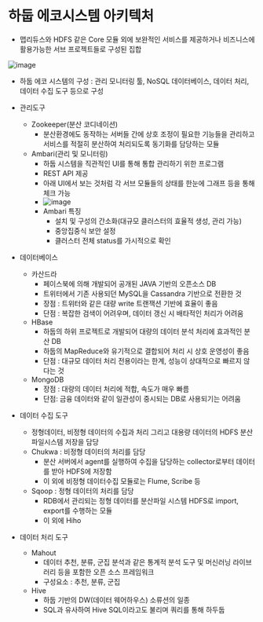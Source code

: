 # 하둡 에코시스템 아키텍처
- 맵리듀스와 HDFS 같은 Core 모듈 외에 보완적인 서비스를 제공하거나 비즈니스에 활용가능한 서브 프로젝트들로 구성된 집합

![image](https://user-images.githubusercontent.com/49123169/234797409-e57733ec-9001-45e0-8a43-c5d0f986c009.png)


- 하둡 에코 시스템의 구성 : 관리 모니터링 툴, NoSQL 데이터베이스, 데이터 처리, 데이터 수집 도구 등으로 구성


- 관리도구
  - Zookeeper(분산 코디네이션)
    - 분산환경에도 동작하는 서버들 간에 상호 조정이 필요한 기능들을 관리하고 서비스를 적절히 분산하여 처리되도록 동기화를 담당하는 모듈
  - Ambari(관리 및 모니터링)
    - 하둡 시스템을 직관적인 UI를 통해 통합 관리하기 위한 프로그램
    - REST API 제공
    - 아래 UI에서 보는 것처럼 각 서브 모듈들의 상태를 한눈에 그래프 등을 통해 체크 가능
    - ![image](https://user-images.githubusercontent.com/49123169/234798308-be05d722-4c52-4ea1-92df-9b0f6fef371c.png)
    - Ambari 특징
      - 설치 및 구성의 간소화(대규모 클러스터의 효율적 생성, 관리 가능)
      - 중앙집중식 보안 설정
      - 클러스터 전체 status를 가시적으로 확인

- 데이터베이스
  - 카산드라
    - 페이스북에 의해 개발되어 공개된 JAVA 기반의 오픈소스 DB
    - 트위터에서 기존 사용되던 MySQL을 Cassandra 기반으로 전환한 것
    - 장점 : 트위터와 같은 대량 write 트랜잭션 기반에 효율이 좋음
    - 단점 : 복잡한 검색이 어려우며, 데이터 갱신 시 배타적인 처리가 어려움
  - HBase
    - 하둡의 하위 프로젝트로 개발되어 대량의 데이터 분석 처리에 효과적인 분산 DB
    - 하둡의 MapReduce와 유기적으로 결합되어 처리 시 상호 운영성이 좋음
    - 단점 : 대규모 데이터 처리 전용이라는 한계, 성능이 상대적으로 빠르지 않다는 것
  - MongoDB
    - 장점 : 대량의 데이터 처리에 적합, 속도가 매우 빠름
    - 단점: 금융 데이터와 같이 일관성이 중시되는 DB로 사용되기는 어려움

- 데이터 수집 도구
  - 정형데이터, 비정형 데이터의 수집과 처리 그리고 대용량 데이터의 HDFS 분산파일시스템 저장을 담당
  - Chukwa : 비정형 데이터의 처리를 담당
    - 분산 서버에서 agent를 실행하여 수집을 담당하는 collector로부터 데이터를 받아 HDFS에 저장함
    - 이 외에 비정형 데이터수집 모듈로는 Flume, Scribe 등
  - Sqoop : 정형 데이터의 처리를 담당
    - RDB에서 관리되는 정형 데이터를 분산파일 시스템 HDFS로 import, export를 수행하는 모듈
    - 이 외에 Hiho

- 데이터 처리 도구
  - Mahout
    - 데이터 추천, 분류, 군집 분석과 같은 통계적 분석 도구 및 머신러닝 라이브러리 등을 포함한 오픈 소스 프레임워크
    - 구성요소 : 추천, 분류, 군집
  - Hive
    - 하둡 기반의 DW(데이터 웨어하우스) 소류션의 일종
    - SQL과 유사하여 Hive SQL이라고도 불리며 쿼리를 통해 하두둡
    
